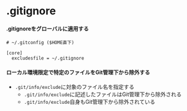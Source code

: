 # .gitignore
#### .gitignoreをグローバルに適用する

```
# ~/.gitconfig ($HOME直下)

[core]
  excludesfile = ~/.gitignore
```

#### ローカル環境限定で特定のファイルをGit管理下から除外する
- `.git/info/exclude`に対象のファイル名を指定する
  - `.git/info/exclude`に記述したファイルはGit管理下から除外される
  - `.git/info/exclude`自身もGit管理下から除外されている
